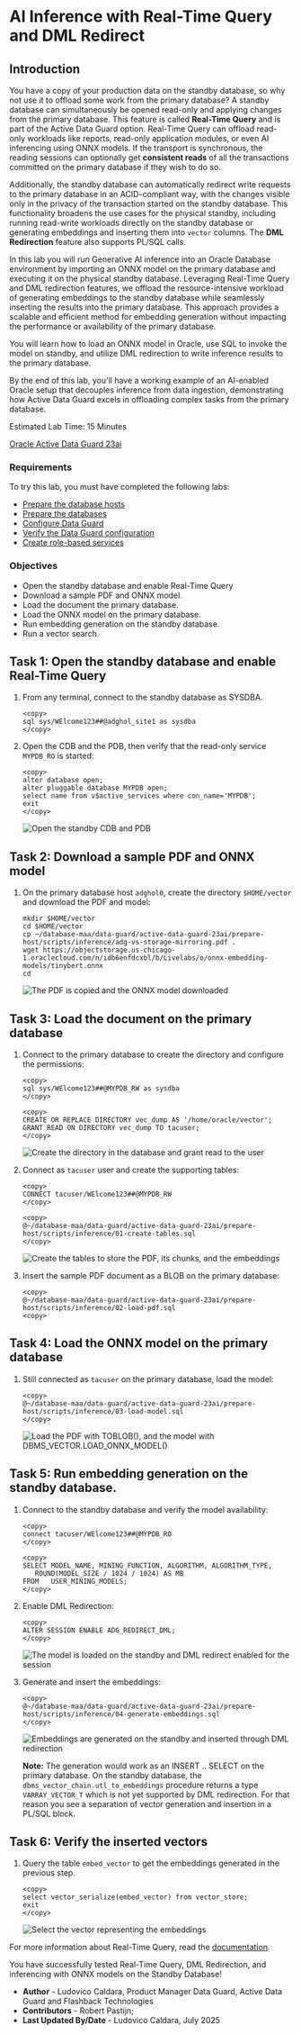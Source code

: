 # AI Inference with Real-Time Query and DML Redirect

## Introduction

You have a copy of your production data on the standby database, so why not use it to offload some work from the primary database? 
A standby database can simultaneously be opened read-only and applying changes from the primary database. This feature is called **Real-Time Query** and is part of the Active Data Guard option.
Real-Time Query can offload read-only workloads like reports, read-only application modules, or even AI inferencing using ONNX models. If the transport is synchronous, the reading sessions can optionally get **consistent reads** of all the transactions committed on the primary database if they wish to do so.

Additionally, the standby database can automatically redirect write requests to the primary database in an ACID-compliant way, with the changes visible only in the privacy of the transaction started on the standby database.
This functionality broadens the use cases for the physical standby, including running read-write workloads directly on the standby database or generating embeddings and inserting them into `vector` columns. The **DML Redirection** feature also supports PL/SQL calls.

In this lab you will run Generative AI inference into an Oracle Database environment by importing an ONNX model on the primary database and executing it on the physical standby database. Leveraging Real-Time Query and DML redirection features, we offload the resource-intensive workload of generating embeddings to the standby database while seamlessly inserting the results into the primary database. This approach provides a scalable and efficient method for embedding generation without impacting the performance or availability of the primary database.

You will learn how to load an ONNX model in Oracle, use SQL to invoke the model on standby, and utilize DML redirection to write inference results to the primary database.

By the end of this lab, you'll have a working example of an AI-enabled Oracle setup that decouples inference from data ingestion, demonstrating how Active Data Guard excels in offloading complex tasks from the primary database.


Estimated Lab Time: 15 Minutes

[Oracle Active Data Guard 23ai](videohub:1_bv2fa9uo)

### Requirements
To try this lab, you must have completed the following labs:
* [Prepare the database hosts](../prepare-host/prepare-host.md)
* [Prepare the databases](../prepare-db/prepare-db.md)
* [Configure Data Guard](../configure-dg/configure-dg.md)
* [Verify the Data Guard configuration](../verify-dg/verify-dg.md)
* [Create role-based services](../create-services/create-services.md)

### Objectives

* Open the standby database and enable Real-Time Query
* Download a sample PDF and ONNX model.
* Load the document the primary database.
* Load the ONNX model on the primary database.
* Run embedding generation on the standby database.
* Run a vector search.

## Task 1: Open the standby database and enable Real-Time Query

1. From any terminal, connect to the standby database as SYSDBA.
    ```
    <copy>
    sql sys/WElcome123##@adghol_site1 as sysdba
    </copy>
    ```

2. Open the CDB and the PDB, then verify that the read-only service `MYPDB_RO` is started:
    ```
    <copy>
    alter database open;
    alter pluggable database MYPDB open;
    select name from v$active_services where con_name='MYPDB';
    exit
    </copy>
    ```

    ![Open the standby CDB and PDB](images/open-standby.png)

## Task 2: Download a sample PDF and ONNX model

1. On the primary database host `adghol0`, create the directory `$HOME/vector` and download the PDF and model:

    ```
    mkdir $HOME/vector
    cd $HOME/vector
    cp ~/database-maa/data-guard/active-data-guard-23ai/prepare-host/scripts/inference/adg-vs-storage-mirroring.pdf .
    wget https://objectstorage.us-chicago-1.oraclecloud.com/n/idb6enfdcxbl/b/Livelabs/o/onnx-embedding-models/tinybert.onnx
    cd
    ```

    ![The PDF is copied and the ONNX model downloaded](images/download-model.png)

## Task 3: Load the document on the primary database
1. Connect to the primary database to create the directory and configure the permissions:

    ```
    <copy>
    sql sys/WElcome123##@MYPDB_RW as sysdba
    </copy>
    ```

    ```
    <copy>
    CREATE OR REPLACE DIRECTORY vec_dump AS '/home/oracle/vector';
    GRANT READ ON DIRECTORY vec_dump TO tacuser;
    </copy>
    ```

    ![Create the directory in the database and grant read to the user](images/create-directory.png)

2. Connect as `tacuser` user and create the supporting tables:
    ```
    <copy>
    CONNECT tacuser/WElcome123##@MYPDB_RW
    </copy>
    ```


    ```
    <copy>
    @~/database-maa/data-guard/active-data-guard-23ai/prepare-host/scripts/inference/01-create-tables.sql
    </copy>
    ```

    ![Create the tables to store the PDF, its chunks, and the embeddings](images/create-tables.png)

3. Insert the sample PDF document as a BLOB on the primary database:

    ```
    <copy>
    @~/database-maa/data-guard/active-data-guard-23ai/prepare-host/scripts/inference/02-load-pdf.sql
    <copy>
    ```

## Task 4: Load the ONNX model on the primary database

1. Still connected as `tacuser` on the primary database, load the model:

    ```
    <copy>
    @~/database-maa/data-guard/active-data-guard-23ai/prepare-host/scripts/inference/03-load-model.sql
    </copy>
    ```

    ![Load the PDF with TOBLOB(), and the model with DBMS_VECTOR.LOAD_ONNX_MODEL()](images/load-model.png)

## Task 5: Run embedding generation on the standby database.

1. Connect to the standby database and verify the model availability:

    ```
    <copy>
    connect tacuser/WElcome123##@MYPDB_RO
    </copy>
    ```

    ```
    <copy>
    SELECT MODEL_NAME, MINING_FUNCTION, ALGORITHM, ALGORITHM_TYPE,
       ROUND(MODEL_SIZE / 1024 / 1024) AS MB
    FROM   USER_MINING_MODELS;
    </copy>
    ```

2. Enable DML Redirection:
    ```
    <copy>
    ALTER SESSION ENABLE ADG_REDIRECT_DML;
    </copy>
    ```

    ![The model is loaded on the standby and DML redirect enabled for the session](images/check-model-enable-dml-redirect.png)

3. Generate and insert the embeddings:

    ```
    <copy>
    @~/database-maa/data-guard/active-data-guard-23ai/prepare-host/scripts/inference/04-generate-embeddings.sql
    </copy>
    ```

    ![Embeddings are generated on the standby and inserted through DML redirection](images/generate-embeddings.png)

    **Note:** The generation would work as an INSERT .. SELECT on the primary database. On the standby database, the `dbms_vector_chain.utl_to_embeddings` procedure returns a type `VARRAY_VECTOR_T` which is not yet supported by DML redirection. For that reason you see a separation of vector generation and insertion in a PL/SQL block.

## Task 6: Verify the inserted vectors

1. Query the table `embed_vector` to get the embeddings generated in the previous step.
    ```
    <copy>
    select vector_serialize(embed_vector) from vector_store;
    exit
    </copy>
    ```

    ![Select the vector representing the embeddings](images/select-vectors.png)

For more information about Real-Time Query, read the [documentation](https://docs.oracle.com/en/database/oracle/oracle-database/23/sbydb/managing-oracle-data-guard-physical-standby-databases.html#GUID-D5FB88EC-799D-40E7-80E1-19474E3167E4).

You have successfully tested Real-Time Query, DML Redirection, and inferencing with ONNX models on the Standby Database!

- **Author** - Ludovico Caldara, Product Manager Data Guard, Active Data Guard and Flashback Technologies
- **Contributors** - Robert Pastijn;
- **Last Updated By/Date** -  Ludovico Caldara, July 2025
